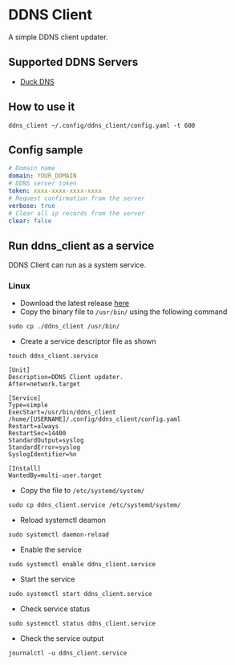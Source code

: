 # DDNS Client

A simple DDNS client updater.

## Supported DDNS Servers

- [Duck DNS](https://www.duckdns.org)

## How to use it

```shell
ddns_client ~/.config/ddns_client/config.yaml -t 600
```

## Config sample

```yaml
# Domain name
domain: YOUR_DOMAIN
# DDNS server token
token: xxxx-xxxx-xxxx-xxxx
# Request confirmation from the server
verbose: true
# Clear all ip records from the server
clear: false
```

## Run ddns_client as a service

DDNS Client can run as a system service.

### Linux

- Download the latest release [here](https://github.com/Mouradost/ddns_client/releases)
- Copy the binary file to `/usr/bin/` using the following command

```shell
sudo cp ./ddns_client /usr/bin/

```

- Create a service descriptor file as shown

```shell
touch ddns_client.service

```

```
[Unit]
Description=DDNS Client updater.
After=network.target

[Service]
Type=simple
ExecStart=/usr/bin/ddns_client /home/[USERNAME]/.config/ddns_client/config.yaml
Restart=always
RestartSec=14400
StandardOutput=syslog
StandardError=syslog
SyslogIdentifier=%n

[Install]
WantedBy=multi-user.target
```

- Copy the file to `/etc/systemd/system/`

```shell
sudo cp ddns_client.service /etc/systemd/system/
```

- Reload systemctl deamon

```shell
sudo systemctl daemon-reload
```

- Enable the service

```shell
sudo systemctl enable ddns_client.service

```

- Start the service

```shell
sudo systemctl start ddns_client.service
```

- Check service status

```shell
sudo systemctl status ddns_client.service
```

- Check the service output

```shell
journalctl -u ddns_client.service
```
